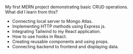 My first MERN project demonstrating basic CRUD operations.  
What did I learn from this?
<ul>
  <li>Connecting local server to Mongo Atlas.</li>
  <li>Implementing HTTP methods using Express js.</li>
  <li>Integrating Tailwind to my React application.</li>
  <li>How to use hooks in React.</li>
  <li>Creating reusable components and using props.</li>
  <li>Connecting backend to frontend and displaying data.</li>
</ul>
